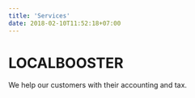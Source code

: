 ```yaml
---
title: 'Services'
date: 2018-02-10T11:52:18+07:00
---
```


# LOCALBOOSTER

We help our customers with their accounting and tax.
